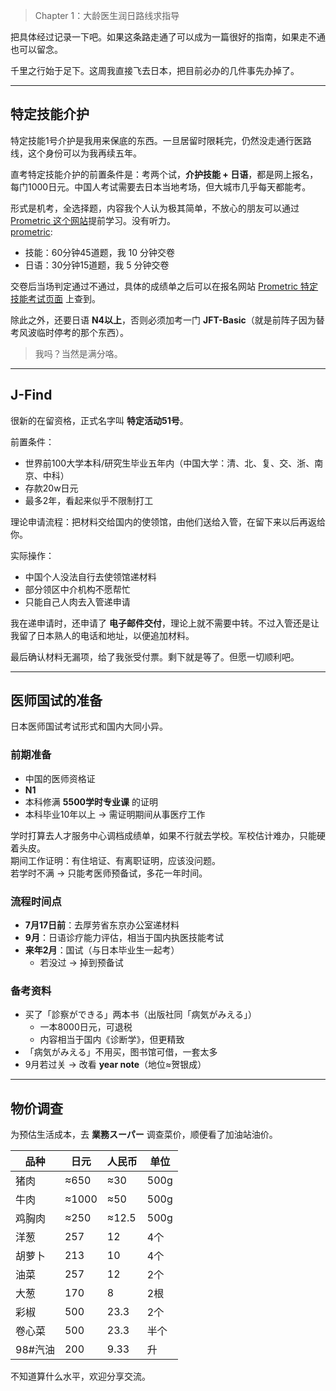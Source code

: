 
> Chapter 1：大龄医生润日路线求指导

把具体经过记录一下吧。如果这条路走通了可以成为一篇很好的指南，如果走不通也可以留念。  

千里之行始于足下。这周我直接飞去日本，把目前必办的几件事先办掉了。  

---

## 特定技能介护

特定技能1号介护是我用来保底的东西。一旦居留时限耗完，仍然没走通行医路线，这个身份可以为我再续五年。  

直考特定技能介护的前置条件是：考两个试，**介护技能 + 日语**，都是网上报名，每门1000日元。中国人考试需要去日本当地考场，但大城市几乎每天都能考。  

形式是机考，全选择题，内容我个人认为极其简单，不放心的朋友可以通过[Prometric 这个网站][prometric]提前学习。没有听力。  
[prometric]: [](https://web.archive.org/web/20241222134745/https://aft.kaigo-nihongo.jp/rpv/)
- 技能：60分钟45道题，我 10 分钟交卷  
- 日语：30分钟15道题，我 5 分钟交卷  

交卷后当场判定通过不通过，具体的成绩单之后可以在报名网站 [Prometric 特定技能考试页面][prometric] 上查到。  

[prometric]: https://web.archive.org/web/20241222134821/https://www.prometric-jp.com/ssw/test_list/archives/2


除此之外，还要日语 **N4以上**，否则必须加考一门 **JFT-Basic**（就是前阵子因为替考风波临时停考的那个东西）。  

> 我吗？当然是满分咯。  

---

## J-Find

很新的在留资格，正式名字叫 **特定活动51号**。  

前置条件：  
- 世界前100大学本科/研究生毕业五年内（中国大学：清、北、复、交、浙、南京、中科）  
- 存款20w日元  
- 最多2年，看起来似乎不限制打工  

理论申请流程：把材料交给国内的使领馆，由他们送给入管，在留下来以后再返给你。  

实际操作：  
- 中国个人没法自行去使领馆递材料  
- 部分领区中介机构不愿帮忙  
- 只能自己人肉去入管递申请  

我在递申请时，还申请了 **电子邮件交付**，理论上就不需要中转。不过入管还是让我留了日本熟人的电话和地址，以便追加材料。  

最后确认材料无漏项，给了我张受付票。剩下就是等了。但愿一切顺利吧。  

---

## 医师国试的准备

日本医师国试考试形式和国内大同小异。  

### 前期准备
- 中国的医师资格证  
- **N1**  
- 本科修满 **5500学时专业课** 的证明  
- 本科毕业10年以上 → 需证明期间从事医疗工作  

学时打算去人才服务中心调档成绩单，如果不行就去学校。军校估计难办，只能硬着头皮。  
期间工作证明：有住培证、有离职证明，应该没问题。  
若学时不满 → 只能考医师预备试，多花一年时间。  

### 流程时间点
- **7月17日前**：去厚劳省东京办公室递材料  
- **9月**：日语诊疗能力评估，相当于国内执医技能考试  
- **来年2月**：国试（与日本毕业生一起考）  
  - 若没过 → 掉到预备试  

### 备考资料
- 买了「診察ができる」两本书（出版社同「病気がみえる」）  
  - 一本8000日元，可退税  
  - 内容相当于国内《诊断学》，但更精致  
- 「病気がみえる」不用买，图书馆可借，一套太多  
- 9月若过关 → 改看 **year note**（地位≈贺银成）  

---

## 物价调查

为预估生活成本，去 **業務スーパー** 调查菜价，顺便看了加油站油价。  

| 品种   | 日元 | 人民币 | 单位 |
| ------ | ---- | ------ | ---- |
| 猪肉   | ≈650 | ≈30   | 500g |
| 牛肉   | ≈1000| ≈50   | 500g |
| 鸡胸肉 | ≈250 | ≈12.5 | 500g |
| 洋葱   | 257  | 12     | 4个  |
| 胡萝卜 | 213  | 10     | 4个  |
| 油菜   | 257  | 12     | 2个  |
| 大葱   | 170  | 8      | 2根  |
| 彩椒   | 500  | 23.3   | 2个  |
| 卷心菜 | 500  | 23.3   | 半个 |
| 98#汽油| 200  | 9.33   | 升   |

不知道算什么水平，欢迎分享交流。
